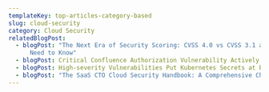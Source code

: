 ```yaml
---
templateKey: top-articles-category-based
slug: cloud-security
category: Cloud Security
relatedBlogPost:
  - blogPost: "The Next Era of Security Scoring: CVSS 4.0 vs CVSS 3.1 and What You
      Need to Know"
  - blogPost: Critical Confluence Authorization Vulnerability Actively Exploited
  - blogPost: High-severity Vulnerabilities Put Kubernetes Secrets at Risk
  - blogPost: "The SaaS CTO Cloud Security Handbook: A Comprehensive Checklist "
---
```

